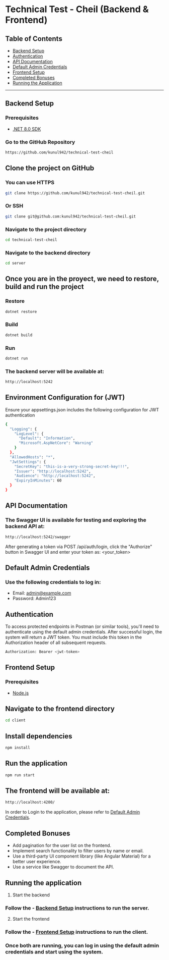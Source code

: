 # Technical Test - Cheil (Backend & Frontend)

## Table of Contents

- [Backend Setup](#backend-setup)
- [Authentication](#authentication)
- [API Documentation](#api-documentation)
- [Default Admin Credentials](#default-admin-credentials)
- [Frontend Setup](#frontend-setup)
- [Completed Bonuses](#completed-bonuses)
- [Running the Application](#running-the-application)

---

## Backend Setup

### Prerequisites

- [.NET 8.0 SDK](https://dotnet.microsoft.com/en-us/download)

### Go to the GitHub Repository

```bash
https://github.com/kunul942/technical-test-cheil
```

## Clone the project on GitHub

### You can use HTTPS

```bash
git clone https://github.com/kunul942/technical-test-cheil.git
```

### Or SSH

```bash
git clone git@github.com:kunul942/technical-test-cheil.git
```

### Navigate to the project directory

```bash
cd technical-test-cheil
```

### Navigate to the backend directory

```bash
cd server
```

## Once you are in the proyect, we need to restore, build and run the project

### Restore

```bash
dotnet restore
```

### Build

```bash
dotnet build
```

### Run

```bash
dotnet run
```

### The backend server will be available at:

```bash
http://localhost:5242
```

## Environment Configuration for (JWT)

Ensure your appsettings.json includes the following configuration for JWT authentication

```bash
{
  "Logging": {
    "LogLevel": {
      "Default": "Information",
      "Microsoft.AspNetCore": "Warning"
    }
  },
  "AllowedHosts": "*",
  "JwtSettings": {
    "SecretKey": "this-is-a-very-strong-secret-key!!!",
    "Issuer": "http://localhost:5242",
    "Audience": "http://localhost:5242",
    "ExpiryInMinutes": 60
  }
}
```

## API Documentation

### The Swagger UI is available for testing and exploring the backend API at:

```bash
http://localhost:5242/swagger
```

After generating a token via POST /api/auth/login, click the "Authorize" button in Swagger UI and enter your token as:
<your_token>

## Default Admin Credentials

### Use the following credentials to log in:

- Email: admin@example.com
- Password: Admin123

## Authentication

To access protected endpoints in Postman (or similar tools), you'll need to authenticate using the default admin credentials. After successful login, the system will return a JWT token. You must include this token in the Authorization header of all subsequent requests.

```bash
Authorization: Bearer <jwt-token>
```

## Frontend Setup

### Prerequisites

- [Node.js](https://nodejs.org/en/download)

## Navigate to the frontend directory

```bash
cd client
```

## Install dependencies

```bash
npm install
```

## Run the application

```bash
npm run start
```

## The frontend will be available at:

```bash
http://localhost:4200/
```

In order to Login to the application, please refer to [Default Admin Credentials](#default-admin-credentials).


## Completed Bonuses
- Add pagination for the user list on the frontend.
- Implement search functionality to filter users by name or email.
- Use a third-party UI component library (like Angular Material) for a better user
experience.
- Use a service like Swagger to document the API.

## Running the application

1. Start the backend

### Follow the - [Backend Setup](#backend-setup) instructions to run the server.

2. Start the frontend

### Follow the - [Frontend Setup](#frontend-setup) instructions to run the client.

### Once both are running, you can log in using the default admin credentials and start using the system.

